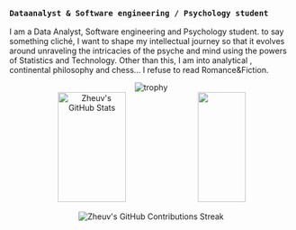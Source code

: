 

<h3><code>Dataanalyst & Software engineering / Psychology student </code></h3>

<p>I am a Data Analyst, Software engineering and Psychology student. to say something cliché, I want to shape my intellectual journey so that it evolves around unraveling the intricacies of the psyche and mind using the powers of Statistics and Technology. Other than this, I am into analytical , continental philosophy and chess... I refuse to read Romance&Fiction.</p>

<div align="center">
<img src="https://github-profile-trophy.vercel.app/?username=zheuv&theme=radical" alt="trophy">
</div>


<!--Skill And More Information--> 
<div align="center">  
  <img width="49%" height="195px" src="https://github-readme-stats.vercel.app/api?username=zheuv&show_icons=true&count_private=true&hide_border=true&title_color=00b3ff&icon_color=00b4ff&text_color=c9d1d9&bg_color=0d1117" alt="Zheuv's GitHub Stats" /> 
  <img width="41%" height="195px" src="https://github-readme-stats.vercel.app/api/top-langs/?username=zheuv&layout=compact&hide_border=true&title_color=00b3ff&text_color=00b4ff&bg_color=0d1117" />
</div>

<!--Total Contributions--> 
 <p align="center">
   <img src="https://github-readme-streak-stats.herokuapp.com?user=zheuv&theme=tokyonight_duo&hide_border=true" alt="Zheuv's GitHub Contributions Streak" />
 </p>





<!--
**zheuv/zheuv** is a ✨ _special_ ✨ repository because its `README.md` (this file) appears on your GitHub profile.

Here are some ideas to get you started:

- 🔭 I’m currently working on ...
- 🌱 I’m currently learning ...
- 👯 I’m looking to collaborate on ...
- 🤔 I’m looking for help with ...
- 💬 Ask me about ...
- 📫 How to reach me: ...
- 😄 Pronouns: ...
- ⚡ Fun fact: ...
-->
